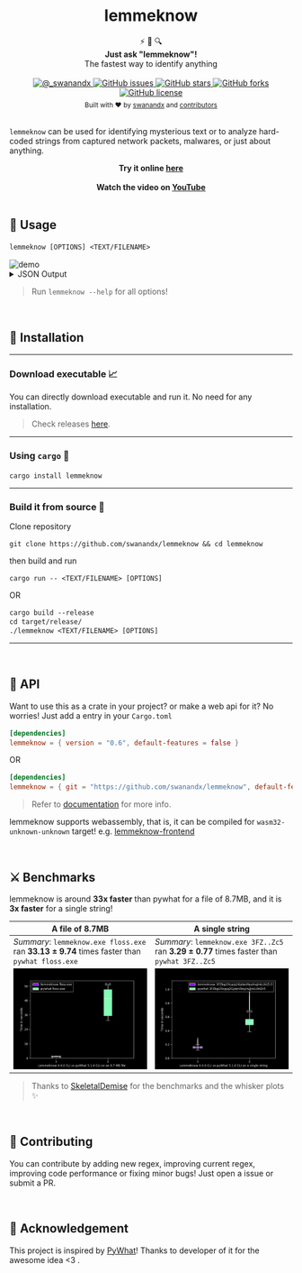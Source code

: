 <h1 align="center">
    lemmeknow 
</h1>

<div align="center">
  ⚡ 🦀 🔍
</div>
<div align="center">
  <strong>Just ask "lemmeknow"!</strong>
</div>
<div align="center">
  The fastest way to identify anything
</div>

<br />

<div align="center">
  <!-- Twitter -->
  <a href="https://twitter.com/_swanandx">
    <img src="https://img.shields.io/badge/twitter-%40__swanandx-blue"
      alt="@_swanandx" />
  </a>
  <!-- GitHub issues -->
  <a href="https://github.com/swanandx/lemmeknow/issues">
    <img src="https://img.shields.io/github/issues/swanandx/lemmeknow"
      alt="GitHub issues" />
  </a>
  <!-- GitHub stars -->
  <a href="https://github.com/swanandx/lemmeknow/stargazers">
    <img src="https://img.shields.io/github/stars/swanandx/lemmeknow"
      alt="GitHub stars" />
  </a>
  <!-- GitHub forks -->
  <a href="https://github.com/swanandx/lemmeknow/network">
    <img src="https://img.shields.io/github/forks/swanandx/lemmeknow"
      alt="GitHub forks" />
  </a>
  <!-- GitHub license -->
  <a href="https://github.com/swanandx/lemmeknow/blob/main/LICENSE">
    <img src="https://img.shields.io/github/license/swanandx/lemmeknow"
      alt="GitHub license" />
  </a>
</div>

<div align="center">
  <sub>Built with ❤︎ by
  <a href="https://twitter.com/_swanandx">swanandx</a> and
  <a href="https://github.com/swanandx/lemmeknow/graphs/contributors">
    contributors
  </a>
</div>

<br />

<!-- Thnx to choo for above README design <3 https://github.com/choojs/choo/blob/master/README.md -->

`lemmeknow` can be used for identifying mysterious text or to analyze hard-coded strings from captured network packets, malwares, or just about anything.


<div align="center">
  <strong>Try it online 
  <a href="https://swanandx.github.io/lemmeknow-frontend/">here</a>
  </strong>
</div>

<br />

<div align="center">
  <strong>Watch the video on 
  <a href="https://youtu.be/n92YrzELBJU">YouTube</a>
  </strong>
</div>

<br />


## 🧰 Usage

```shell
lemmeknow [OPTIONS] <TEXT/FILENAME>
```
<img align="center" src="https://media.discordapp.net/attachments/869896750188625950/1032250968043171881/unknown.png" alt="demo"/>

<details>
<summary>
JSON Output
</summary>

If you want output in JSON format, then pass `-j / --json` flag.
*e.g.* 
```shell
lemmeknow UC11L3JDgDQMyH8iolKkVZ4w --json
``` 
<img align="center" src="https://media.discordapp.net/attachments/998569651183288351/1009151747194892288/lkjosn.png?width=1440&height=512" alt="demo" />
</details>

> Run `lemmeknow --help` for all options!



<br />

## 🔭 Installation
---
### Download executable 📈

 You can directly download executable and run it. No need for any installation.
 > Check releases [here](https://github.com/swanandx/lemmeknow/releases/).

---
### Using `cargo` 🦀
```shell
cargo install lemmeknow
```

---
### Build it from source 🎯

Clone repository
```shell
git clone https://github.com/swanandx/lemmeknow && cd lemmeknow
```

then build and run

```shell
cargo run -- <TEXT/FILENAME> [OPTIONS]
```

OR

```shell
cargo build --release
cd target/release/
./lemmeknow <TEXT/FILENAME> [OPTIONS]
```

---
<br />

## 🚀 API  

Want to use this as a crate in your project? or make a web api for it? No worries! Just add a entry in your `Cargo.toml`

```toml
[dependencies]
lemmeknow = { version = "0.6", default-features = false }

```

OR 

```toml
[dependencies]
lemmeknow = { git = "https://github.com/swanandx/lemmeknow", default-features = false }

```

> Refer to [documentation](https://docs.rs/lemmeknow) for more info.

lemmeknow supports webassembly, that is, it can be compiled for `wasm32-unknown-unknown` target!
e.g. [lemmeknow-frontend](https://github.com/swanandx/lemmeknow-frontend)

<br />

## ⚔️ Benchmarks

lemmeknow is around **33x faster** than pywhat for a file of 8.7MB, and it is **3x faster** for a single string!

| A file of 8.7MB | A single string |
| ---  |  ---   |
| *Summary*: `lemmeknow.exe floss.exe` ran **33.13 ± 9.74** times faster than `pywhat floss.exe` | *Summary*: `lemmeknow.exe 3FZ..Zc5` ran **3.29 ± 0.77** times faster than `pywhat 3FZ..Zc5` |
| ![File benchmark](images/bench_file.png)     | ![String benchmark](images/bench_string.png)       |

> Thanks to [SkeletalDemise](https://github.com/SkeletalDemise) for the benchmarks and the whisker plots ✨

<br />

## 🚧 Contributing 

You can contribute by adding new regex, improving current regex, improving code performance or fixing minor bugs! Just open a issue or submit a PR.

<br />

## 💖 Acknowledgement

 This project is inspired by [PyWhat](https://github.com/bee-san/pyWhat)!
 Thanks to developer of it for the awesome idea <3 .
